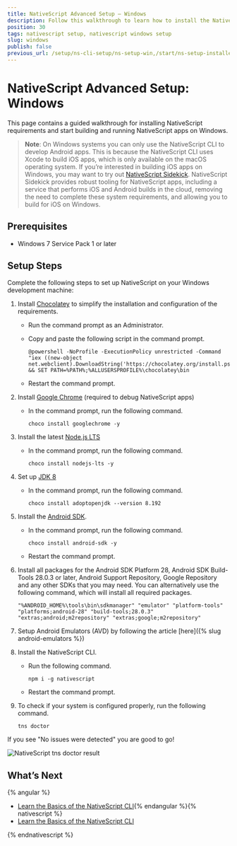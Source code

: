```yaml
---
title: NativeScript Advanced Setup — Windows
description: Follow this walkthrough to learn how to install the NativeScript requirements in order to start creating, developing and building mobile apps on Windows.
position: 30
tags: nativescript setup, nativescript windows setup
slug: windows
publish: false
previous_url: /setup/ns-cli-setup/ns-setup-win,/start/ns-setup-installer
---
```


# NativeScript Advanced Setup: Windows

This page contains a guided walkthrough for installing NativeScript requirements and start building and running NativeScript apps on Windows.

> **Note**: On Windows systems you can only use the NativeScript CLI to develop Android apps. This is because the NativeScript CLI uses Xcode to build iOS apps, which is only available on the macOS operating system. If you’re interested in building iOS apps on Windows, you may want to try out [NativeScript Sidekick](https://www.nativescript.org/nativescript-sidekick). NativeScript Sidekick provides robust tooling for NativeScript apps, including a service that performs iOS and Android builds in the cloud, removing the need to complete these system requirements, and allowing you to build for iOS on Windows.

## Prerequisites

* Windows 7 Service Pack 1 or later

## Setup Steps

Complete the following steps to set up NativeScript on your Windows development machine:

1. Install [Chocolatey](https://chocolatey.org) to simplify the installation and configuration of the requirements.
   + Run the command prompt as an Administrator.
   + Copy and paste the following script in the command prompt.

     <pre class="add-copy-button"><code class="language-terminal">@powershell -NoProfile -ExecutionPolicy unrestricted -Command "iex ((new-object net.webclient).DownloadString('https://chocolatey.org/install.ps1'))" && SET PATH=%PATH%;%ALLUSERSPROFILE%\chocolatey\bin
     </code></pre>

   + Restart the command prompt.

1. Install [Google Chrome](https://www.google.com/chrome/browser/desktop/index.html) (required to debug NativeScript apps)
   + In the command prompt, run the following command.

     <pre class="add-copy-button"><code class="language-terminal">choco install googlechrome -y
     </code></pre>

1. Install the latest [Node.js LTS](https://nodejs.org/en/)
   + In the command prompt, run the following command.

     <pre class="add-copy-button"><code class="language-terminal">choco install nodejs-lts -y
     </code></pre>

1. Set up [JDK 8](https://openjdk.java.net/install/)
   + In the command prompt, run the following command.

     <pre class="add-copy-button"><code class="language-terminal">choco install adoptopenjdk --version 8.192
     </code></pre>

1. Install the [Android SDK](http://developer.android.com/sdk/index.html).
   + In the command prompt, run the following command.

     <pre class="add-copy-button"><code class="language-terminal">choco install android-sdk -y
     </code></pre>

   + Restart the command prompt.

1. Install all packages for the Android SDK Platform 28, Android SDK Build-Tools 28.0.3 or later, Android Support Repository, Google Repository and any other SDKs that you may need. You can alternatively use the following command, which will install all required packages.

   <pre class="add-copy-button"><code class="language-terminal">"%ANDROID_HOME%\tools\bin\sdkmanager" "emulator" "platform-tools" "platforms;android-28" "build-tools;28.0.3" "extras;android;m2repository" "extras;google;m2repository"
   </code></pre>

1. Setup Android Emulators (AVD) by following the article [here]({% slug android-emulators %})

1. Install the NativeScript CLI.
   + Run the following command.

     <pre class="add-copy-button"><code class="language-terminal">npm i -g nativescript
     </code></pre>

   + Restart the command prompt.

1. To check if your system is configured properly, run the following command.

   <pre class="add-copy-button"><code class="language-terminal">tns doctor
   </code></pre>

If you see "No issues were detected" you are good to go!

![NativeScript tns doctor result](../img/start/window-tns-doctor.png)

## What’s Next

{% angular %}

* [Learn the Basics of the NativeScript CLI](/start/cli-basics){% endangular %}{% nativescript %}
* [Learn the Basics of the NativeScript CLI](/start/cli-basics)

{% endnativescript %}

